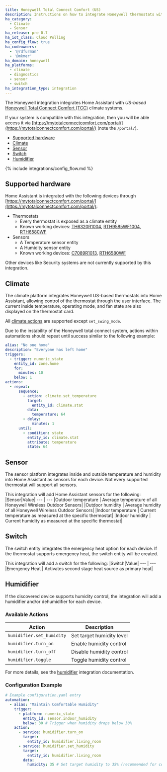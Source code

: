 ```yaml
---
title: Honeywell Total Connect Comfort (US)
description: Instructions on how to integrate Honeywell thermostats within Home Assistant.
ha_category:
  - Climate
  - Sensor
ha_release: pre 0.7
ha_iot_class: Cloud Polling
ha_config_flow: true
ha_codeowners:
  - '@rdfurman'
  - '@mkmer'
ha_domain: honeywell
ha_platforms:
  - climate
  - diagnostics
  - sensor
  - switch
ha_integration_type: integration
---
```


The Honeywell integration integrates Home Assistant with _US-based_ [Honeywell Total Connect Comfort (TCC)](https://mytotalconnectcomfort.com/portal/) climate systems.

If your system is compatible with this integration, then you will be able access it via [https://mytotalconnectcomfort.com/portal/](https://mytotalconnectcomfort.com/portal/) (note the `/portal/`).

- [Supported hardware](#supported-hardware)
- [Climate](#climate)
- [Sensor](#sensor)
- [Switch](#switch)
- [Humidifier](#humidifier)

{% include integrations/config_flow.md %}

## Supported hardware

Home Assistant is integrated with the following devices through [https://mytotalconnectcomfort.com/portal/](https://mytotalconnectcomfort.com/portal/):

- Thermostats
  - Every thermostat is exposed as a climate entity
  - Known working devices: [TH6320R1004](https://customer.resideo.com/en-US/Pages/Product.aspx?cat=HonECC%2520Catalog&pid=TH6320R1004/U), [RTH9585WF1004](https://www.honeywellhome.com/us/en/products/air/thermostats/wifi-thermostats/wifi-color-touchscreen-thermostat-rth9585wf1004-u/), [RTH6580WF](https://www.honeywellhome.com/us/en/products/air/thermostats/wifi-thermostats/wifi-7-day-programmable-thermostat-rth6580wf1001-u1/)
- Sensors
  - A Temperature sensor entity
  - A Humidity sensor entity
  - Known working devices: [C7089R1013](https://customer.resideo.com/en-US/Pages/Product.aspx?cat=HonECC%20Catalog&pid=C7089R1013/U), [RTH6580WF](https://www.honeywellhome.com/us/en/products/air/thermostats/wifi-thermostats/wifi-7-day-programmable-thermostat-rth6580wf1001-u1/)

Other devices like Security systems are not currently supported by this integration.

## Climate

The climate platform integrates Honeywell US-based thermostats into Home Assistant, allowing control of the thermostat through the user interface. The current inside temperature, operating mode, and fan state are also displayed on the thermostat card.

All [climate actions](/integrations/climate) are supported except `set_swing_mode`.

Due to the instability of the Honeywell total connect system, actions within automations should repeat until success similar to the following example:

```yaml
alias: "No one home"
description: "Everyone has left home"
triggers:
  - trigger: numeric_state
    entity_id: zone.home
    for:
      minutes: 10
    below: 1
actions:
  - repeat:
      sequence:
        - action: climate.set_temperature
          target:
            entity_id: climate.stat
          data:
            temperature: 64
        - delay:
            minutes: 1
      until:
        - condition: state
          entity_id: climate.stat
          attribute: temperature
          state: 64
```

## Sensor

The sensor platform integrates inside and outside temperature and humidity into Home Assistant as sensors for each device. Not every supported thermostat will support all sensors.

This integration will add Home Assistant sensors for the following:
|Sensor|Value|
--- | ---
|Outdoor temperature | Average temperature of all Honeywell Wireless Outdoor Sensors|
|Outdoor humidity | Average humidity of all Honeywell Wireless Outdoor Sensors|
|Indoor temperature | Current temperature as measured at the specific thermostat|
|Indoor humidity | Current humidity as measured at the specific thermostat|

## Switch

The switch entity integrates the emergency heat option for each device.  If the thermostat supports emergency heat, the switch entity will be created.

This integration will add a switch for the following:
|Switch|Value|
--- | ---
|Emergency Heat | Activates second stage heat source as primary heat|

## Humidifier

If the discovered device supports humidity control, the integration will add a humidifier and/or dehumidifier for each device.

### Available Actions

| Action | Description |
|--------|-------------|
| `humidifier.set_humidity` | Set target humidity level |
| `humidifier.turn_on` | Enable humidity control |
| `humidifier.turn_off` | Disable humidity control |
| `humidifier.toggle` | Toggle humidity control |

For more details, see the [humidifier](/integrations/humidifier) integration documentation.

### Configuration Example

```yaml
# Example configuration.yaml entry
automation:
  - alias: "Maintain Comfortable Humidity"
    trigger:
      - platform: numeric_state
        entity_id: sensor.indoor_humidity
        below: 30 # Trigger when humidity drops below 30%
    action:
      - service: humidifier.turn_on
        target:
          entity_id: humidifier.living_room
      - service: humidifier.set_humidity
        target:
          entity_id: humidifier.living_room
        data:
          humidity: 35 # Set target humidity to 35% (recommended for comfort)
```
